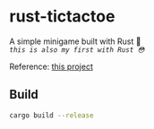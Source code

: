 # rust-tictactoe

A simple minigame built with Rust 🎉  
*`this is also my first with Rust 😳`*

Reference: [this project](https://github.com/flofriday/tictactoe/blob/master/src/main.rs)

## Build

```bash
cargo build --release
```
